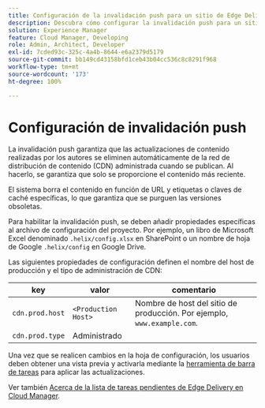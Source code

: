 ```yaml
---
title: Configuración de la invalidación push para un sitio de Edge Delivery
description: Descubra cómo configurar la invalidación push para un sitio de Edge Delivery a fin de garantizar actualizaciones de contenido y un control de almacenamiento en caché eficientes.
solution: Experience Manager
feature: Cloud Manager, Developing
role: Admin, Architect, Developer
exl-id: 7cded93c-325c-4a4b-8644-e6a2379d5179
source-git-commit: bb149cd43158bfd1ceb43b04cc536c8c8291f968
workflow-type: tm+mt
source-wordcount: '173'
ht-degree: 100%

---
```


# Configuración de invalidación push

La invalidación push garantiza que las actualizaciones de contenido realizadas por los autores se eliminen automáticamente de la red de distribución de contenido (CDN) administrada cuando se publican. Al hacerlo, se garantiza que solo se proporcione el contenido más reciente.

El sistema borra el contenido en función de URL y etiquetas o claves de caché específicas, lo que garantiza que se purguen las versiones obsoletas.

Para habilitar la invalidación push, se deben añadir propiedades específicas al archivo de configuración del proyecto. Por ejemplo, un libro de Microsoft Excel denominado `.helix/config.xlsx` en SharePoint o un nombre de hoja de Google `.helix/config` en Google Drive.

Las siguientes propiedades de configuración definen el nombre del host de producción y el tipo de administración de CDN:

| key | valor | comentario |
| --- | --- | --- |
| `cdn.prod.host` | `<Production Host>` | Nombre de host del sitio de producción. Por ejemplo, `www.example.com`. |
| `cdn.prod.type` | Administrado |   |

Una vez que se realicen cambios en la hoja de configuración, los usuarios deben obtener una vista previa y activarla mediante la [herramienta de barra de tareas](https://www.aem.live/docs/sidekick) para aplicar las actualizaciones.

Ver también [Acerca de la lista de tareas pendientes de Edge Delivery en Cloud Manager](/help/implementing/cloud-manager/edge-delivery/introduction-to-edge-delivery-services.md#ed-todo-list).
